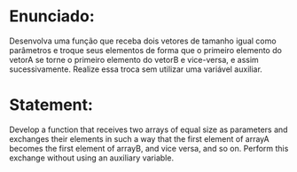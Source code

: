 
# Enunciado:

Desenvolva uma função que receba dois vetores de tamanho igual como parâmetros e troque seus elementos de forma que o primeiro elemento do vetorA se torne o primeiro elemento do vetorB e vice-versa, e assim sucessivamente. Realize essa troca sem utilizar uma variável auxiliar.

# Statement:

Develop a function that receives two arrays of equal size as parameters and exchanges their elements in such a way that the first element of arrayA becomes the first element of arrayB, and vice versa, and so on. Perform this exchange without using an auxiliary variable.